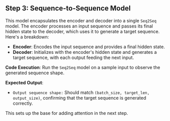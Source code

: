 ## Step 3: Sequence-to-Sequence Model

This model encapsulates the encoder and decoder into a single `Seq2Seq` model. The encoder processes an input sequence and passes its final hidden state to the decoder, which uses it to generate a target sequence. Here's a breakdown:

- **Encoder**: Encodes the input sequence and provides a final hidden state.
- **Decoder**: Initializes with the encoder's hidden state and generates a target sequence, with each output feeding the next input.

**Code Execution**:
Run the `Seq2Seq` model on a sample input to observe the generated sequence shape.

**Expected Output**:
- `Output sequence shape:` Should match `(batch_size, target_len, output_size)`, confirming that the target sequence is generated correctly.

This sets up the base for adding attention in the next step.
